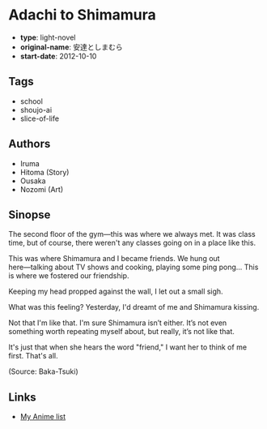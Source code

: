 # Adachi to Shimamura

-   **type**: light-novel
-   **original-name**: 安達としまむら
-   **start-date**: 2012-10-10

## Tags

-   school
-   shoujo-ai
-   slice-of-life

## Authors

-   Iruma
-   Hitoma (Story)
-   Ousaka
-   Nozomi (Art)

## Sinopse

The second floor of the gym―this was where we always met. It was class time, but of course, there weren't any classes going on in a place like this.

This was where Shimamura and I became friends. We hung out here―talking about TV shows and cooking, playing some ping pong... This is where we fostered our friendship.

Keeping my head propped against the wall, I let out a small sigh.

What was this feeling? Yesterday, I'd dreamt of me and Shimamura kissing.

Not that I'm like that. I'm sure Shimamura isn’t either. It’s not even something worth repeating myself about, but really, it’s not like that.

It's just that when she hears the word "friend," I want her to think of me first. That's all.

(Source: Baka-Tsuki)

## Links

-   [My Anime list](https://myanimelist.net/manga/77597/Adachi_to_Shimamura)
